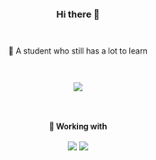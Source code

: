 <div align="center">
    <h3>
        Hi there 👋
    </h3>
    <br>
    <p>
        🏫 A student who still has a lot to learn
    </p>
    <br><br>
    <img src="https://github-readme-stats.vercel.app/api/top-langs/?username=ZTLPluz&hide=VHDL,HTML,CSS&layout=compact">
    <br><br><br>
    <h4>
        🔨 Working with
    </h4>
    <img src="https://img.shields.io/badge/vscode-Tools-blue?logo=visual-studio-code&logoColor=blue&style=for-the-badge">
    <img src="https://img.shields.io/badge/JetBrains-Tools-orangered?logo=IntelliJ-IDEA&logoColor=orangered&style=for-the-badge">
</div>









<!--
**ZTLPluz/ZTLPLuz** is a ✨ _special_ ✨ repository because its `README.md` (this file) appears on your GitHub profile.

Here are some ideas to get you started:

- 🔭 I’m currently working on ...
- 🌱 I’m currently learning ...
- 👯 I’m looking to collaborate on ...
- 🤔 I’m looking for help with ...
- 💬 Ask me about ...
- 📫 How to reach me: ...
- 😄 Pronouns: ...
- ⚡ Fun fact: ...
-->
